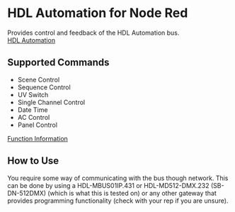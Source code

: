 # HDL Automation for Node Red
Provides control and feedback of the HDL Automation bus.  
[HDL Automation](https://www.hdlautomation.com/)

## Supported Commands
- Scene Control
- Sequence Control
- UV Switch
- Single Channel Control
- Date Time
- AC Control
- Panel Control

[Function Information](https://github.com/haydendonald/hdl-automation-nodered/blob/master/doc/functions.md)

## How to Use
You require some way of communicating with the bus though network. This can be done by using a HDL-MBUS01IP.431 or HDL-MD512-DMX.232 (SB-DN-512DMX) (which is what this is tested on) or any other gateway that provides programming functionality (check with your rep if you are unsure).